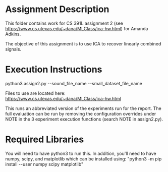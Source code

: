 # Assignment Description
This folder contains work for CS 391L assignment 2 (see https://www.cs.utexas.edu/~dana/MLClass/ica-hw.html) for Amanda Adkins.

The objective of this assignment is to use ICA to recover linearly combined signals. 

# Execution Instructions

python3 assign2.py --sound_file_name <location of the larger data set file> --small_dataset_file_name <location of the file containing the small data set and the mixing matrix for the small data set>

Files to use are located here: https://www.cs.utexas.edu/~dana/MLClass/ica-hw.html

This runs an abbreviated version of the experiments run for the report. The full evaluation can be run by removing the 
configuration overrides under NOTE in the 3 experiment execution functions (search NOTE in assign2.py). 

# Required Libraries
You will need to have python3 to run this. In addition, you'll need to have numpy, scipy, and matplotlib which can be installed using:
"python3 -m pip install --user numpy scipy matplotlib"
